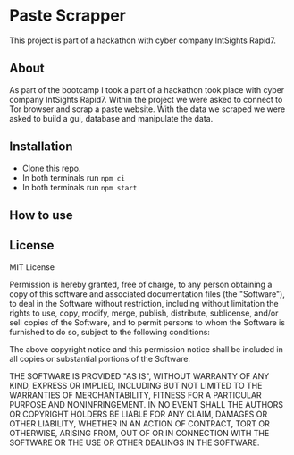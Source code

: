 # Paste Scrapper

This project is part of a hackathon with cyber company IntSights Rapid7.
## About
As part of the bootcamp I took a part of a hackathon took place with cyber company IntSights Rapid7. 
Within the project we were asked to connect to Tor browser and scrap a paste website. 
With the data we scraped we were asked to build a gui, database and manipulate the data.

## Installation

* Clone this repo.
* In both terminals run ```npm ci```
* In both terminals run ```npm start```

## How to use



## License

MIT License

Permission is hereby granted, free of charge, to any person obtaining a copy
of this software and associated documentation files (the "Software"), to deal
in the Software without restriction, including without limitation the rights
to use, copy, modify, merge, publish, distribute, sublicense, and/or sell
copies of the Software, and to permit persons to whom the Software is
furnished to do so, subject to the following conditions:

The above copyright notice and this permission notice shall be included in all
copies or substantial portions of the Software.

THE SOFTWARE IS PROVIDED "AS IS", WITHOUT WARRANTY OF ANY KIND, EXPRESS OR
IMPLIED, INCLUDING BUT NOT LIMITED TO THE WARRANTIES OF MERCHANTABILITY,
FITNESS FOR A PARTICULAR PURPOSE AND NONINFRINGEMENT. IN NO EVENT SHALL THE
AUTHORS OR COPYRIGHT HOLDERS BE LIABLE FOR ANY CLAIM, DAMAGES OR OTHER
LIABILITY, WHETHER IN AN ACTION OF CONTRACT, TORT OR OTHERWISE, ARISING FROM,
OUT OF OR IN CONNECTION WITH THE SOFTWARE OR THE USE OR OTHER DEALINGS IN THE
SOFTWARE.

